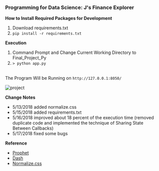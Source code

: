 ### Programming for Data Science: J's Finance Explorer

**How to Install Required Packages for Development**
1. Download requirements.txt
2. `pip install -r requirements.txt`

**Execution**

1. Command Prompt and Change Current Working Directory to Final_Project_Py
2. `> python app.py`

<br>The Program Will be Running on `http://127.0.0.1:8050/`<br/>

![project](https://user-images.githubusercontent.com/22257488/40204844-908f2eba-59ef-11e8-9153-cadb72135b16.png)

**Change Notes**
- 5/13/2018 added normalize.css
- 5/15/2018 added requirements.txt
- 5/16/2018 improved about 18 percent of the execution time (removed duplicate code and implemented the technique of Sharing State Between Callbacks)
- 5/17/2018 fixed some bugs

**Reference**
- [Prophet](https://facebook.github.io/prophet/)
- [Dash](https://dash.plot.ly/)
- [Normalize.css](https://necolas.github.io/normalize.css/)
